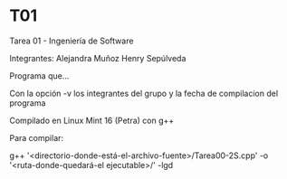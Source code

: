 T01
===

Tarea 01 - Ingeniería de Software

Integrantes:
Alejandra Muñoz
   Henry Sepúlveda


Programa que...

Con la opción -v los integrantes del grupo y la fecha de compilacion del programa


Compilado en Linux Mint 16 (Petra) con g++

Para compilar: 

g++ '<directorio-donde-está-el-archivo-fuente>/Tarea00-2S.cpp' -o '<ruta-donde-quedará-el ejecutable>/<nombre-del-ejecutable>' -lgd




